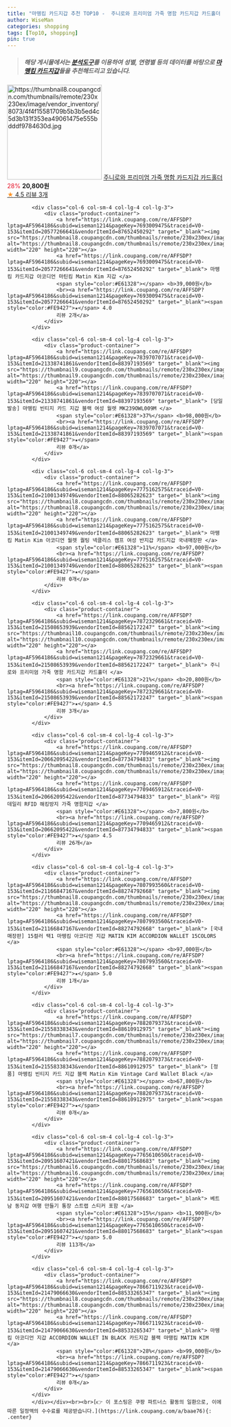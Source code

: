 ```yaml
---
title: "마뗑킴 카드지갑 추천 TOP10 -  주니로와 프리미엄 가죽 명함 카드지갑 카드홀더 "
author: WiseMan
categories: shopping
tags: [Top10, shopping]
pin: true
---
```


> ##### 해당 게시물에서는 [**분석도구**](https://itemscout.io/)를 이용하여 **성별**, **연령별** 등의 데이터를 바탕으로 [**마뗑킴 카드지갑**](https://link.coupang.com/a/baae76)들을 추천해드리고 있습니다.
<div class="container"><div class="row">
            <div class="col-6 col-sm-4 col-lg-4 col-lg-3">
                <div class="product-container">
                    <a href="https://link.coupang.com/re/AFFSDP?lptag=AF5964186&subid=wiseman1214&pageKey=7872329661&traceid=V0-153&itemId=21508632272&vendorItemId=88562151300" target="_blank"><img src="https://thumbnail8.coupangcdn.com/thumbnails/remote/230x230ex/image/vendor_inventory/8073/4f4f15581709b5b3b5ed4c5d3b131f353ea49061475e555bdddf9784630d.jpg" alt="https://thumbnail8.coupangcdn.com/thumbnails/remote/230x230ex/image/vendor_inventory/8073/4f4f15581709b5b3b5ed4c5d3b131f353ea49061475e555bdddf9784630d.jpg" width="220" height="220"></a>
                    <a href="https://link.coupang.com/re/AFFSDP?lptag=AF5964186&subid=wiseman1214&pageKey=7872329661&traceid=V0-153&itemId=21508632272&vendorItemId=88562151300" target="_blank"> 주니로와 프리미엄 가죽 명함 카드지갑 카드홀더 </a>
                    <span style="color:#E61328">28%</span> <b>20,800원</b>
                    <br><a href="https://link.coupang.com/re/AFFSDP?lptag=AF5964186&subid=wiseman1214&pageKey=7872329661&traceid=V0-153&itemId=21508632272&vendorItemId=88562151300" target="_blank"><span style="color:#FE9427">★</span> 4.5
                    리뷰 3개</a>
                </div>
            </div>
            
            <div class="col-6 col-sm-4 col-lg-4 col-lg-3">
                <div class="product-container">
                    <a href="https://link.coupang.com/re/AFFSDP?lptag=AF5964186&subid=wiseman1214&pageKey=7693009475&traceid=V0-153&itemId=20577266641&vendorItemId=87652450292" target="_blank"><img src="https://thumbnail8.coupangcdn.com/thumbnails/remote/230x230ex/image/vendor_inventory/41df/4f10626a7e4f39ae9c1c5464ecb5092f799d23d6ea2ea0c6b461565b71cf.jpg" alt="https://thumbnail8.coupangcdn.com/thumbnails/remote/230x230ex/image/vendor_inventory/41df/4f10626a7e4f39ae9c1c5464ecb5092f799d23d6ea2ea0c6b461565b71cf.jpg" width="220" height="220"></a>
                    <a href="https://link.coupang.com/re/AFFSDP?lptag=AF5964186&subid=wiseman1214&pageKey=7693009475&traceid=V0-153&itemId=20577266641&vendorItemId=87652450292" target="_blank"> 마뗑킴 카드지갑 아코디언 마틴킴 Matin Kim 지갑 </a>
                    <span style="color:#E61328"></span> <b>39,000원</b>
                    <br><a href="https://link.coupang.com/re/AFFSDP?lptag=AF5964186&subid=wiseman1214&pageKey=7693009475&traceid=V0-153&itemId=20577266641&vendorItemId=87652450292" target="_blank"><span style="color:#FE9427">★</span> 4.0
                    리뷰 2개</a>
                </div>
            </div>
            
            <div class="col-6 col-sm-4 col-lg-4 col-lg-3">
                <div class="product-container">
                    <a href="https://link.coupang.com/re/AFFSDP?lptag=AF5964186&subid=wiseman1214&pageKey=7839707071&traceid=V0-153&itemId=21338741861&vendorItemId=88397193569" target="_blank"><img src="https://thumbnail9.coupangcdn.com/thumbnails/remote/230x230ex/image/vendor_inventory/64c1/ac4d4b06ba195f25ca6babdb6cf29b586cf8455b61be4c2c8f1be18b8be5.jpg" alt="https://thumbnail9.coupangcdn.com/thumbnails/remote/230x230ex/image/vendor_inventory/64c1/ac4d4b06ba195f25ca6babdb6cf29b586cf8455b61be4c2c8f1be18b8be5.jpg" width="220" height="220"></a>
                    <a href="https://link.coupang.com/re/AFFSDP?lptag=AF5964186&subid=wiseman1214&pageKey=7839707071&traceid=V0-153&itemId=21338741861&vendorItemId=88397193569" target="_blank"> [당일발송] 마뗑킴 빈티지 카드 지갑 블랙 여성 월렛 MK239OWL009M </a>
                    <span style="color:#E61328">37%</span> <b>98,000원</b>
                    <br><a href="https://link.coupang.com/re/AFFSDP?lptag=AF5964186&subid=wiseman1214&pageKey=7839707071&traceid=V0-153&itemId=21338741861&vendorItemId=88397193569" target="_blank"><span style="color:#FE9427">★</span> 
                    리뷰 0개</a>
                </div>
            </div>
            
            <div class="col-6 col-sm-4 col-lg-4 col-lg-3">
                <div class="product-container">
                    <a href="https://link.coupang.com/re/AFFSDP?lptag=AF5964186&subid=wiseman1214&pageKey=7775162575&traceid=V0-153&itemId=21001349749&vendorItemId=88065282623" target="_blank"><img src="https://thumbnail8.coupangcdn.com/thumbnails/remote/230x230ex/image/vendor_inventory/1c04/02abca8574b94a12c944df32fc565cc5d0d5d59ed748956b2f492fe71e83.png" alt="https://thumbnail8.coupangcdn.com/thumbnails/remote/230x230ex/image/vendor_inventory/1c04/02abca8574b94a12c944df32fc565cc5d0d5d59ed748956b2f492fe71e83.png" width="220" height="220"></a>
                    <a href="https://link.coupang.com/re/AFFSDP?lptag=AF5964186&subid=wiseman1214&pageKey=7775162575&traceid=V0-153&itemId=21001349749&vendorItemId=88065282623" target="_blank"> 마뗑킴 Matin Kim 아코디언 월렛 퀄팅 넥클리스 캠프 여성 반지갑 카드지갑 국내매장판 </a>
                    <span style="color:#E61328">11%</span> <b>97,000원</b>
                    <br><a href="https://link.coupang.com/re/AFFSDP?lptag=AF5964186&subid=wiseman1214&pageKey=7775162575&traceid=V0-153&itemId=21001349749&vendorItemId=88065282623" target="_blank"><span style="color:#FE9427">★</span> 
                    리뷰 0개</a>
                </div>
            </div>
            
            <div class="col-6 col-sm-4 col-lg-4 col-lg-3">
                <div class="product-container">
                    <a href="https://link.coupang.com/re/AFFSDP?lptag=AF5964186&subid=wiseman1214&pageKey=7872329661&traceid=V0-153&itemId=21508653939&vendorItemId=88562172247" target="_blank"><img src="https://thumbnail10.coupangcdn.com/thumbnails/remote/230x230ex/image/vendor_inventory/aee4/47914f5a5545df071a15a0521262a2949ec3ab93de7a3f0a0d3584a468be.jpg" alt="https://thumbnail10.coupangcdn.com/thumbnails/remote/230x230ex/image/vendor_inventory/aee4/47914f5a5545df071a15a0521262a2949ec3ab93de7a3f0a0d3584a468be.jpg" width="220" height="220"></a>
                    <a href="https://link.coupang.com/re/AFFSDP?lptag=AF5964186&subid=wiseman1214&pageKey=7872329661&traceid=V0-153&itemId=21508653939&vendorItemId=88562172247" target="_blank"> 주니로와 프리미엄 가죽 명함 카드지갑 카드홀더 </a>
                    <span style="color:#E61328">21%</span> <b>20,800원</b>
                    <br><a href="https://link.coupang.com/re/AFFSDP?lptag=AF5964186&subid=wiseman1214&pageKey=7872329661&traceid=V0-153&itemId=21508653939&vendorItemId=88562172247" target="_blank"><span style="color:#FE9427">★</span> 4.5
                    리뷰 3개</a>
                </div>
            </div>
            
            <div class="col-6 col-sm-4 col-lg-4 col-lg-3">
                <div class="product-container">
                    <a href="https://link.coupang.com/re/AFFSDP?lptag=AF5964186&subid=wiseman1214&pageKey=7709465912&traceid=V0-153&itemId=20662095422&vendorItemId=87734794833" target="_blank"><img src="https://thumbnail8.coupangcdn.com/thumbnails/remote/230x230ex/image/vendor_inventory/b594/45ba1eb3e75a35968a7fd679bf551f15e6cd8b4bd5f09fa0531006405444.jpg" alt="https://thumbnail8.coupangcdn.com/thumbnails/remote/230x230ex/image/vendor_inventory/b594/45ba1eb3e75a35968a7fd679bf551f15e6cd8b4bd5f09fa0531006405444.jpg" width="220" height="220"></a>
                    <a href="https://link.coupang.com/re/AFFSDP?lptag=AF5964186&subid=wiseman1214&pageKey=7709465912&traceid=V0-153&itemId=20662095422&vendorItemId=87734794833" target="_blank"> 라임데일리 RFID 해킹방지 가죽 명함지갑 </a>
                    <span style="color:#E61328"></span> <b>7,800원</b>
                    <br><a href="https://link.coupang.com/re/AFFSDP?lptag=AF5964186&subid=wiseman1214&pageKey=7709465912&traceid=V0-153&itemId=20662095422&vendorItemId=87734794833" target="_blank"><span style="color:#FE9427">★</span> 4.5
                    리뷰 26개</a>
                </div>
            </div>
            
            <div class="col-6 col-sm-4 col-lg-4 col-lg-3">
                <div class="product-container">
                    <a href="https://link.coupang.com/re/AFFSDP?lptag=AF5964186&subid=wiseman1214&pageKey=7807993560&traceid=V0-153&itemId=21166847167&vendorItemId=88274792668" target="_blank"><img src="https://thumbnail8.coupangcdn.com/thumbnails/remote/230x230ex/image/vendor_inventory/9a1c/9d0904045abe61915265de592724885cdcf84290d3de1560d1d94c955f0a.jpg" alt="https://thumbnail8.coupangcdn.com/thumbnails/remote/230x230ex/image/vendor_inventory/9a1c/9d0904045abe61915265de592724885cdcf84290d3de1560d1d94c955f0a.jpg" width="220" height="220"></a>
                    <a href="https://link.coupang.com/re/AFFSDP?lptag=AF5964186&subid=wiseman1214&pageKey=7807993560&traceid=V0-153&itemId=21166847167&vendorItemId=88274792668" target="_blank"> [국내매장판] 15컬러 택1 마뗑킴 아코디언 지갑 MATIN KIM ACCORDION WALLET 15COLORS </a>
                    <span style="color:#E61328"></span> <b>97,000원</b>
                    <br><a href="https://link.coupang.com/re/AFFSDP?lptag=AF5964186&subid=wiseman1214&pageKey=7807993560&traceid=V0-153&itemId=21166847167&vendorItemId=88274792668" target="_blank"><span style="color:#FE9427">★</span> 5.0
                    리뷰 1개</a>
                </div>
            </div>
            
            <div class="col-6 col-sm-4 col-lg-4 col-lg-3">
                <div class="product-container">
                    <a href="https://link.coupang.com/re/AFFSDP?lptag=AF5964186&subid=wiseman1214&pageKey=7882079373&traceid=V0-153&itemId=21558338343&vendorItemId=88610912975" target="_blank"><img src="https://thumbnail7.coupangcdn.com/thumbnails/remote/230x230ex/image/vendor_inventory/afb5/56b5d646fbc44f153da27e78977334cc41555e21b3e6011d01de0c1d64d8.jpg" alt="https://thumbnail7.coupangcdn.com/thumbnails/remote/230x230ex/image/vendor_inventory/afb5/56b5d646fbc44f153da27e78977334cc41555e21b3e6011d01de0c1d64d8.jpg" width="220" height="220"></a>
                    <a href="https://link.coupang.com/re/AFFSDP?lptag=AF5964186&subid=wiseman1214&pageKey=7882079373&traceid=V0-153&itemId=21558338343&vendorItemId=88610912975" target="_blank"> [정품] 마뗑킴 빈티지 카드 지갑 블랙 Matin Kim Vintage Card Wallet Black </a>
                    <span style="color:#E61328"></span> <b>67,800원</b>
                    <br><a href="https://link.coupang.com/re/AFFSDP?lptag=AF5964186&subid=wiseman1214&pageKey=7882079373&traceid=V0-153&itemId=21558338343&vendorItemId=88610912975" target="_blank"><span style="color:#FE9427">★</span> 
                    리뷰 0개</a>
                </div>
            </div>
            
            <div class="col-6 col-sm-4 col-lg-4 col-lg-3">
                <div class="product-container">
                    <a href="https://link.coupang.com/re/AFFSDP?lptag=AF5964186&subid=wiseman1214&pageKey=7765610650&traceid=V0-153&itemId=20951607421&vendorItemId=88017568683" target="_blank"><img src="https://thumbnail6.coupangcdn.com/thumbnails/remote/230x230ex/image/vendor_inventory/f2a0/ade71deeedbbe803604a9f547a04748dee798a5d3e6e3776bd53bc84466f.JPG" alt="https://thumbnail6.coupangcdn.com/thumbnails/remote/230x230ex/image/vendor_inventory/f2a0/ade71deeedbbe803604a9f547a04748dee798a5d3e6e3776bd53bc84466f.JPG" width="220" height="220"></a>
                    <a href="https://link.coupang.com/re/AFFSDP?lptag=AF5964186&subid=wiseman1214&pageKey=7765610650&traceid=V0-153&itemId=20951607421&vendorItemId=88017568683" target="_blank"> 베트남 동지갑 여행 만들기 통장 스트랩 스티커 포함 </a>
                    <span style="color:#E61328">15%</span> <b>11,900원</b>
                    <br><a href="https://link.coupang.com/re/AFFSDP?lptag=AF5964186&subid=wiseman1214&pageKey=7765610650&traceid=V0-153&itemId=20951607421&vendorItemId=88017568683" target="_blank"><span style="color:#FE9427">★</span> 5.0
                    리뷰 113개</a>
                </div>
            </div>
            
            <div class="col-6 col-sm-4 col-lg-4 col-lg-3">
                <div class="product-container">
                    <a href="https://link.coupang.com/re/AFFSDP?lptag=AF5964186&subid=wiseman1214&pageKey=7866711923&traceid=V0-153&itemId=21479066630&vendorItemId=88533265347" target="_blank"><img src="https://thumbnail8.coupangcdn.com/thumbnails/remote/230x230ex/image/vendor_inventory/4883/e239952e65b5a2577cc10d4a9370a0053720262e5495b89d951b540a64ef.PNG" alt="https://thumbnail8.coupangcdn.com/thumbnails/remote/230x230ex/image/vendor_inventory/4883/e239952e65b5a2577cc10d4a9370a0053720262e5495b89d951b540a64ef.PNG" width="220" height="220"></a>
                    <a href="https://link.coupang.com/re/AFFSDP?lptag=AF5964186&subid=wiseman1214&pageKey=7866711923&traceid=V0-153&itemId=21479066630&vendorItemId=88533265347" target="_blank"> 마뗑킴 아코디언 지갑 ACCORDION WALLET IN BLACK 카드지갑 블랙 마땡킴 MATIN KIM </a>
                    <span style="color:#E61328">28%</span> <b>99,000원</b>
                    <br><a href="https://link.coupang.com/re/AFFSDP?lptag=AF5964186&subid=wiseman1214&pageKey=7866711923&traceid=V0-153&itemId=21479066630&vendorItemId=88533265347" target="_blank"><span style="color:#FE9427">★</span> 
                    리뷰 0개</a>
                </div>
            </div>
            </div></div><br><br>[👉 이 포스팅은 쿠팡 파트너스 활동의 일환으로, 이에 따른 일정액의 수수료를 제공받습니다.](https://link.coupang.com/a/baae76){: .center}